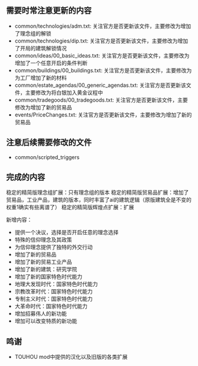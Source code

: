 ## 需要时常注意更新的内容
- common/technologies/adm.txt: 关注官方是否更新该文件，主要修改为增加了理念组的解锁
- common/technologies/dip.txt: 关注官方是否更新该文件，主要修改为增加了开局的建筑解锁情况
- common/ideas/00_basic_ideas.txt: 关注官方是否更新该文件，主要修改为增加了一个任意开启的条件判断
- common/buildings/00_buildings.txt: 关注官方是否更新该文件，主要修改为为工厂增加了新的材料
- common/estate_agendas/00_generic_agendas.txt: 关注官方是否更新该文件，主要修改为将白银加入黄金议程中
- common/tradegoods/00_tradegoods.txt: 关注官方是否更新该文件，主要修改为增加了新的贸易品
- events/PriceChanges.txt: 关注官方是否更新该文件，主要修改为增加了新的贸易品

## 注意后续需要修改的文件
- common/scripted_triggers

## 完成的内容
稳定的精简版理念组扩展：只有理念组的版本
稳定的精简版贸易品扩展：增加了贸易品，工业产品，建筑的版本，同时丰富了ai的建筑逻辑（原版建筑全是不变的权重1确实有些离谱了）
稳定的精简版辉煌点扩展：扩展

新增内容：
- 提供一个决议，选择是否开启任意的理念选择
- 特殊的信仰理念及其政策
- 为信仰理念提供了独特的外交行动
- 增加了新的贸易品
- 增加了新的贸易工业产品
- 增加了新的建筑：研究学院
- 增加了新的国家特色时代能力
- 地理大发现时代：国家特色时代能力
- 宗教改革时代：国家特色时代能力
- 专制主义时代：国家特色时代能力
- 大革命时代：国家特色时代能力
- 增加招募伟人的新功能
- 增加可以改变特质的新功能

## 鸣谢
- TOUHOU mod中提供的汉化以及旧版的各类扩展
